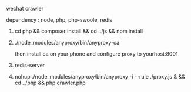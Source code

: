 wechat crawler

dependency : node, php, php-swoole, redis

1. cd php && composer install && cd ../js && npm install

2. ./node_modules/anyproxy/bin/anyproxy-ca 

    then install ca on your phone and configure proxy to yourhost:8001

3. redis-server 

4. nohup ./node_modules/anyproxy/bin/anyproxy -i --rule ./proxy.js & && cd ../php && php crawler.php
